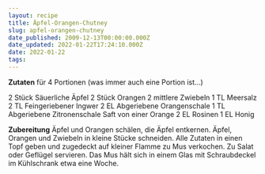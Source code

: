 ```yaml
---
layout: recipe
title: Äpfel-Orangen-Chutney
slug: apfel-orangen-chutney
date_published: 2009-12-13T00:00:00.000Z
date_updated: 2022-01-22T17:24:10.000Z
date: 2022-01-22
tags: 
---
```


**Zutaten** für 4 Portionen (was immer auch eine Portion ist…)

2 Stück Säuerliche Äpfel
2 Stück Orangen
2 mittlere Zwiebeln
1 TL Meersalz
2 TL Feingeriebener Ingwer
2 EL Abgeriebene Orangenschale
1 TL Abgeriebene Zitronenschale
Saft von einer Orange
2 EL Rosinen
1 EL Honig

**Zubereitung**
Äpfel und Orangen schälen, die Äpfel entkernen. Äpfel, Orangen und Zwiebeln in kleine Stücke schneiden. Alle Zutaten in einen Topf geben und zugedeckt auf kleiner Flamme zu Mus verkochen. Zu Salat oder Geflügel servieren. Das Mus hält sich in einem Glas mit Schraubdeckel im Kühlschrank etwa eine Woche.
